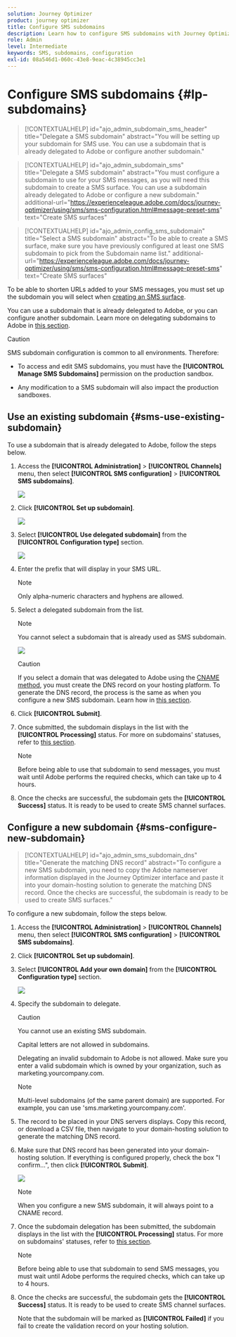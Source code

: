```yaml
---
solution: Journey Optimizer
product: journey optimizer
title: Configure SMS subdomains
description: Learn how to configure SMS subdomains with Journey Optimizer
role: Admin
level: Intermediate
keywords: SMS, subdomains, configuration
exl-id: 08a546d1-060c-43e8-9eac-4c38945cc3e1
---
```

# Configure SMS subdomains {#lp-subdomains}

>[!CONTEXTUALHELP]
>id="ajo_admin_subdomain_sms_header"
>title="Delegate a SMS subdomain"
>abstract="You will be setting up your subdomain for SMS use. You can use a subdomain that is already delegated to Adobe or configure another subdomain."

>[!CONTEXTUALHELP]
>id="ajo_admin_subdomain_sms"
>title="Delegate a SMS subdomain"
>abstract="You must configure a subdomain to use for your SMS messages, as you will need this subdomain to create a SMS surface. You can use a subdomain already delegated to Adobe or configure a new subdomain."
>additional-url="https://experienceleague.adobe.com/docs/journey-optimizer/using/sms/sms-configuration.html#message-preset-sms" text="Create SMS surfaces"

>[!CONTEXTUALHELP]
>id="ajo_admin_config_sms_subdomain"
>title="Select a SMS subdomain"
>abstract="To be able to create a SMS surface, make sure you have previously configured at least one SMS subdomain to pick from the Subdomain name list."
>additional-url="https://experienceleague.adobe.com/docs/journey-optimizer/using/sms/sms-configuration.html#message-preset-sms" text="Create SMS surfaces"

To be able to shorten URLs added to your SMS messages, you  must set up the subdomain you will select when [creating an SMS surface](sms-configuration.md#message-preset-sms).

You can use a subdomain that is already delegated to Adobe, or you can configure another subdomain. Learn more on delegating subdomains to Adobe in [this section](../configuration/delegate-subdomain.md).

>[!CAUTION]
>
>SMS subdomain configuration is common to all environments. Therefore:
>
>* To access and edit SMS subdomains, you must have the **[!UICONTROL Manage SMS Subdomains]** permission on the production sandbox.
>
> * Any modification to a SMS subdomain will also impact the production sandboxes.

## Use an existing subdomain {#sms-use-existing-subdomain}

To use a subdomain that is already delegated to Adobe, follow the steps below.

1. Access the **[!UICONTROL Administration]** > **[!UICONTROL Channels]** menu, then select **[!UICONTROL SMS configuration]** > **[!UICONTROL SMS subdomains]**.

    ![](assets/sms_access-subdomains.png)

1. Click **[!UICONTROL Set up subdomain]**.

    ![](assets/sms_set-up-subdomain.png)

1. Select **[!UICONTROL Use delegated subdomain]** from the **[!UICONTROL Configuration type]** section.

    ![](assets/sms_use-delegated-subdomain.png)

1. Enter the prefix that will display in your SMS URL.

    >[!NOTE]
    >
    >Only alpha-numeric characters and hyphens are allowed.

1. Select a delegated subdomain from the list.

    >[!NOTE]
    >
    >You cannot select a subdomain that is already used as SMS subdomain.
    
    <!--Capital letters are not allowed in subdomains. TBC by PM-->

    ![](assets/sms_prefix-and-subdomain.png)

    <!--Note that you cannot use multiple delegated subdomains of the same parent domain. For example, if 'marketing1.yourcompany.com' is already delegated to Adobe for your SMS messages, you will not be able to use 'marketing2.yourcompany.com'. However, multi-level subdomains being supported for SMS, you may proceed using a subdomain of 'marketing1.yourcompany.com' (such as 'email.marketing1.yourcompany.com'), or a different parent domain.-->

    >[!CAUTION]
    >
    >If you select a domain that was delegated to Adobe using the [CNAME method](../configuration/delegate-subdomain.md#cname-subdomain-delegation), you must create the DNS record on your hosting platform. To generate the DNS record, the process is the same as when you configure a new SMS subdomain. Learn how in [this section](#sms-configure-new-subdomain).

1. Click **[!UICONTROL Submit]**.

1. Once submitted, the subdomain displays in the list with the **[!UICONTROL Processing]** status. For more on subdomains' statuses, refer to [this section](../configuration/about-subdomain-delegation.md#access-delegated-subdomains).<!--Same statuses?-->

    >[!NOTE]
    >
    >Before being able to use that subdomain to send messages, you must wait until Adobe performs the required checks, which can take up to 4 hours.<!--Learn more in [this section](delegate-subdomain.md#subdomain-validation).-->

1. Once the checks are successful, the subdomain gets the **[!UICONTROL Success]** status. It is ready to be used to create SMS channel surfaces.

## Configure a new subdomain {#sms-configure-new-subdomain}

>[!CONTEXTUALHELP]
>id="ajo_admin_sms_subdomain_dns"
>title="Generate the matching DNS record"
>abstract="To configure a new SMS subdomain, you need to copy the Adobe nameserver information displayed in the Journey Optimizer interface and paste it into your domain-hosting solution to generate the matching DNS record. Once the checks are successful, the subdomain is ready to be used to create SMS surfaces."

To configure a new subdomain, follow the steps below.

1. Access the **[!UICONTROL Administration]** > **[!UICONTROL Channels]** menu, then select **[!UICONTROL SMS configuration]** > **[!UICONTROL SMS subdomains]**.

1. Click **[!UICONTROL Set up subdomain]**.

1. Select **[!UICONTROL Add your own domain]** from the **[!UICONTROL Configuration type]** section.

    ![](assets/sms_add-your-own-subdomain.png)

1. Specify the subdomain to delegate.

    >[!CAUTION]
    >
    >You cannot use an existing SMS subdomain.
    >
    >Capital letters are not allowed in subdomains.
    
    Delegating an invalid subdomain to Adobe is not allowed. Make sure you enter a valid subdomain which is owned by your organization, such as marketing.yourcompany.com.
    
    >[!NOTE]
    >
    >Multi-level subdomains (of the same parent domain) are supported. For example, you can use 'sms.marketing.yourcompany.com'.

1. The record to be placed in your DNS servers displays. Copy this record, or download a CSV file, then navigate to your domain-hosting solution to generate the matching DNS record.

1. Make sure that DNS record has been generated into your domain-hosting solution. If everything is configured properly, check the box "I confirm...", then click **[!UICONTROL Submit]**.

    ![](assets/sms_add-your-own-subdomain-confirm.png)

    >[!NOTE]
    >
    >When you configure a new SMS subdomain, it will always point to a CNAME record.

1. Once the subdomain delegation has been submitted, the subdomain displays in the list with the **[!UICONTROL Processing]** status. For more on subdomains' statuses, refer to [this section](../configuration/about-subdomain-delegation.md#access-delegated-subdomains).<!--Same statuses?-->

    >[!NOTE]
    >
    >Before being able to use that subdomain to send SMS messages, you must wait until Adobe performs the required checks, which can take up to 4 hours.<!--Learn more in [this section](#subdomain-validation).-->

1. Once the checks are successful, the subdomain gets the **[!UICONTROL Success]** status. It is ready to be used to create SMS channel surfaces.

    Note that the subdomain will be marked as **[!UICONTROL Failed]** if you fail to create the validation record on your hosting solution.

